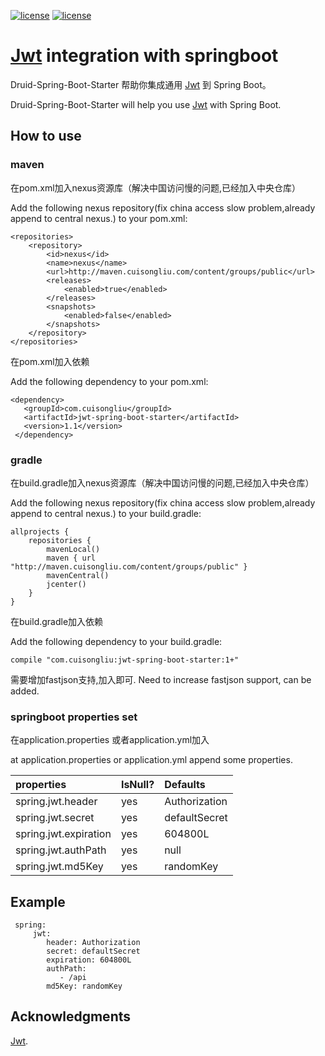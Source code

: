 [![license](https://img.shields.io/badge/gradle-4.6-brightgreen.svg)](https://gradle.org)
[![license](https://img.shields.io/github/license/mashape/apistatus.svg)](https://opensource.org/licenses/mit-license.php)

#  [Jwt](https://github.com/jwtk/jjwt)  integration  with springboot

Druid-Spring-Boot-Starter 帮助你集成通用 [Jwt](https://github.com/jwtk/jjwt) 到 Spring Boot。

Druid-Spring-Boot-Starter will help you use [Jwt](https://github.com/jwtk/jjwt) with Spring Boot.

## How to use

### maven

在pom.xml加入nexus资源库（解决中国访问慢的问题,已经加入中央仓库）

Add the following nexus repository(fix china access slow problem,already append to central nexus.)  to your pom.xml:

    <repositories>
        <repository>
            <id>nexus</id>
            <name>nexus</name>
            <url>http://maven.cuisongliu.com/content/groups/public</url>
            <releases>
                <enabled>true</enabled>
            </releases>
            <snapshots>
                <enabled>false</enabled>
            </snapshots>
        </repository>
    </repositories>

在pom.xml加入依赖

Add the following dependency to your pom.xml:
    
    <dependency>
       <groupId>com.cuisongliu</groupId>
       <artifactId>jwt-spring-boot-starter</artifactId>
       <version>1.1</version>
     </dependency>

### gradle

在build.gradle加入nexus资源库（解决中国访问慢的问题,已经加入中央仓库）

Add the following nexus repository(fix china access slow problem,already append to central nexus.)  to your build.gradle:

    allprojects {
        repositories {
            mavenLocal()
            maven { url "http://maven.cuisongliu.com/content/groups/public" }
            mavenCentral()
            jcenter()
        }
    }
    
在build.gradle加入依赖

Add the following dependency to your build.gradle:
    
    compile "com.cuisongliu:jwt-spring-boot-starter:1+"

需要增加fastjson支持,加入即可.
Need to increase fastjson support, can be added.
    
### springboot properties set

在application.properties 或者application.yml加入 

at  application.properties or application.yml append some properties.

| properties | IsNull? | Defaults |
| :------|:------|:------|
|spring.jwt.header|yes|Authorization|
|spring.jwt.secret|yes|defaultSecret|
|spring.jwt.expiration|yes|604800L|
|spring.jwt.authPath|yes|null|
|spring.jwt.md5Key|yes|randomKey|


## Example


     spring:
         jwt:
            header: Authorization
            secret: defaultSecret
            expiration: 604800L
            authPath:
               - /api
            md5Key: randomKey
            

## Acknowledgments

 [Jwt](https://github.com/jwtk/jjwt).